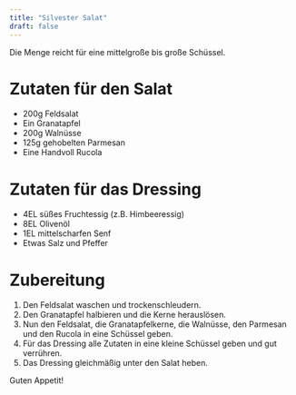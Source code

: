 ```yaml
---
title: "Silvester Salat"
draft: false
---
```


Die Menge reicht für eine mittelgroße bis große Schüssel.

# Zutaten für den Salat
- 200g Feldsalat
- Ein Granatapfel
- 200g Walnüsse
- 125g gehobelten Parmesan
- Eine Handvoll Rucola

# Zutaten für das Dressing
- 4EL süßes Fruchtessig (z.B. Himbeeressig)
- 8EL Olivenöl
- 1EL mittelscharfen Senf
- Etwas Salz und Pfeffer

# Zubereitung
1. Den Feldsalat waschen und trockenschleudern.
2. Den Granatapfel halbieren und die Kerne herauslösen.
3. Nun den Feldsalat, die Granatapfelkerne, die Walnüsse, den Parmesan und den Rucola in eine Schüssel geben.
4. Für das Dressing alle Zutaten in eine kleine Schüssel geben und gut verrühren.
5. Das Dressing gleichmäßig unter den Salat heben.

Guten Appetit!
